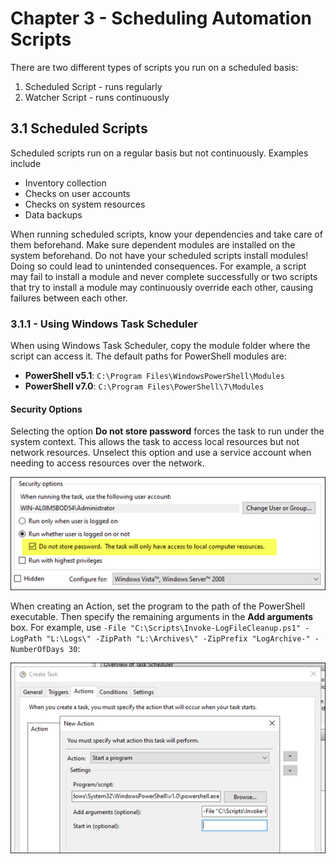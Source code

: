 # Chapter 3 - Scheduling Automation Scripts

There are two different types of scripts you run on a scheduled basis:
1. Scheduled Script - runs regularly
2. Watcher Script - runs continuously

## 3.1 Scheduled Scripts
Scheduled scripts run on a regular basis but not continuously. Examples include
- Inventory collection
- Checks on user accounts
- Checks on system resources
- Data backups

When running scheduled scripts, know your dependencies and take care of them beforehand. Make sure dependent modules are installed on the system beforehand. Do not have your scheduled scripts install modules!  Doing so could lead to unintended consequences. For example, a script may fail to install a module and never complete successfully or two scripts that try to install a module may continuously override each other, causing failures between each other. 

### 3.1.1 - Using Windows Task Scheduler
When using Windows Task Scheduler, copy the module folder where the script can access it.  The default paths for PowerShell modules are:

- **PowerShell v5.1**:  `C:\Program Files\WindowsPowerShell\Modules`
- **PowerShell v7.0**:  `C:\Program Files\PowerShell\7\Modules`

#### Security Options
Selecting the option **Do not store password** forces the task to run under the system context. This allows the task to access local resources but not network resources. Unselect this option and use a service account when needing to access resources over the network.  

![](img/2022-09-17-04-25-21.png)

When creating an Action, set the program to the path of the PowerShell executable. Then specify the remaining arguments in the **Add arguments** box. For example, use `-File "C:\Scripts\Invoke-LogFileCleanup.ps1" -LogPath "L:\Logs\" -ZipPath "L:\Archives\" -ZipPrefix "LogArchive-" -NumberOfDays 30`:

![](img/2022-09-17-04-28-24.png)


